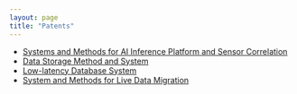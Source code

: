 ```yaml
---
layout: page
title: "Patents"
---
```


- [Systems and Methods for AI Inference Platform and Sensor
  Correlation](https://patents.justia.com/patent/20230196201)
- [Data Storage Method and System](https://patents.justia.com/patent/10977223)
- [Low-latency Database System](https://patents.justia.com/patent/11556535)
- [System and Methods for Live Data
  Migration](https://patents.justia.com/patent/11232082)
